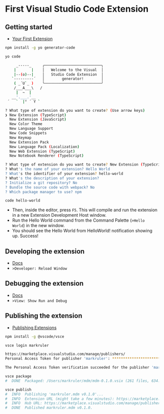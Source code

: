 # First Visual Studio Code Extension

## Getting started

- [Your First Extension](https://code.visualstudio.com/api/get-started/your-first-extension)

```sh
npm install -g yo generator-code
```

```sh
yo code
```

```sh
     _-----_     ╭──────────────────────────╮
    |       |    │   Welcome to the Visual  │
    |--(o)--|    │   Studio Code Extension  │
   `---------´   │        generator!        │
    ( _´U`_ )    ╰──────────────────────────╯
    /___A___\   /
     |  ~  |
   __'.___.'__
 ´   `  |° ´ Y `

? What type of extension do you want to create? (Use arrow keys)
❯ New Extension (TypeScript)
  New Extension (JavaScript)
  New Color Theme
  New Language Support
  New Code Snippets
  New Keymap
  New Extension Pack
  New Language Pack (Localization)
  New Web Extension (TypeScript)
  New Notebook Renderer (TypeScript)

? What type of extension do you want to create? New Extension (TypeScript)
? What's the name of your extension? Hello World
? What's the identifier of your extension? hello-world
? What's the description of your extension?
? Initialize a git repository? No
? Bundle the source code with webpack? No
? Which package manager to use? npm
```

```sh
code hello-world
```

- Then, inside the editor, press `F5`. This will compile and run the extension in a new Extension Development Host window.
- Run the Hello World command from the Command Palette (`>Hello World`) in the new window.
- You should see the Hello World from HelloWorld! notification showing up. Success!

## Developing the extension

- [Docs](https://code.visualstudio.com/api/get-started/your-first-extension#developing-the-extension)
- `>Developer: Reload Window`

## Debugging the extension

- [Docs](https://code.visualstudio.com/api/get-started/your-first-extension#debugging-the-extension)
- `>View: Show Run and Debug`

## Publishing the extension

- [Publishing Extensions](https://code.visualstudio.com/api/working-with-extensions/publishing-extension)

```sh
npm install -g @vscode/vsce
```

```sh
vsce login markruler                                                                                                                                                                        ✈
```

```sh
https://marketplace.visualstudio.com/manage/publishers/
Personal Access Token for publisher 'markruler': ****************************************************

The Personal Access Token verification succeeded for the publisher 'markruler'.
```

```sh
vsce package
#  DONE  Packaged: /Users/markruler/mdm/mdm-0.1.0.vsix (261 files, 634.06KB)
```

```sh
vsce publish
#  INFO  Publishing 'markruler.mdm v0.1.0'...
#  INFO  Extension URL (might take a few minutes): https://marketplace.visualstudio.com/items?itemName=markruler.mdm
#  INFO  Hub URL: https://marketplace.visualstudio.com/manage/publishers/markruler/extensions/mdm/hub
#  DONE  Published markruler.mdm v0.1.0.
```
